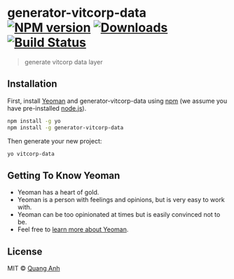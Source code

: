 # generator-vitcorp-data [![NPM version][npm-image]][npm-url] [![Downloads][downloads-image]][npm-url] [![Build Status][travis-image]][travis-url]
> generate vitcorp data layer

## Installation

First, install [Yeoman](http://yeoman.io) and generator-vitcorp-data using [npm](https://www.npmjs.com/) (we assume you have pre-installed [node.js](https://nodejs.org/)).

```bash
npm install -g yo
npm install -g generator-vitcorp-data
```

Then generate your new project:

```bash
yo vitcorp-data
```

## Getting To Know Yeoman

 * Yeoman has a heart of gold.
 * Yeoman is a person with feelings and opinions, but is very easy to work with.
 * Yeoman can be too opinionated at times but is easily convinced not to be.
 * Feel free to [learn more about Yeoman](http://yeoman.io/).

## License

MIT © [Quang Anh]()

[npm-url]: https://npmjs.org/package/generator-vitcorp-data
[downloads-image]: http://img.shields.io/npm/dm/generator-vitcorp-data.svg
[npm-image]: http://img.shields.io/npm/v/generator-vitcorp-data.svg
[travis-url]: https://travis-ci.org/quanganh206/generator-vitcorp-data
[travis-image]: http://img.shields.io/travis/quanganh206/generator-vitcorp-data.svg
